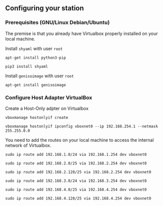 ## Configuring your station

### Prerequisites (GNU/Linux Debian/Ubuntu)

The premise is that you already have Virtualbox properly installed on your local machine.

Install `shyaml` with user `root`

```
apt-get install python3-pip

pip3 install shyaml
```

Install `genisoimage` with user `root`

```
apt-get install genisoimage
```

### Configure Host Adapter VirtualBox
Create a Host-Only adpter on Virtualbox

```
vboxmanage hostonlyif create

vboxmanage hostonlyif ipconfig vboxnet0 --ip 192.168.254.1 --netmask 255.255.0.0
```

You need to add the routes on your local machine to access the internal network of Virtualbox.

```
sudo ip route add 192.168.1.0/24 via 192.168.1.254 dev vboxnet0

sudo ip route add 192.168.2.0/25 via 192.168.2.254 dev vboxnet0

sudo ip route add 192.168.2.128/25 via 192.168.2.254 dev vboxnet0

sudo ip route add 192.168.3.0/24 via 192.168.3.254 dev vboxnet0

sudo ip route add 192.168.4.0/25 via 192.168.4.254 dev vboxnet0

sudo ip route add 192.168.4.128/25 via 192.168.4.254 dev vboxnet0
```